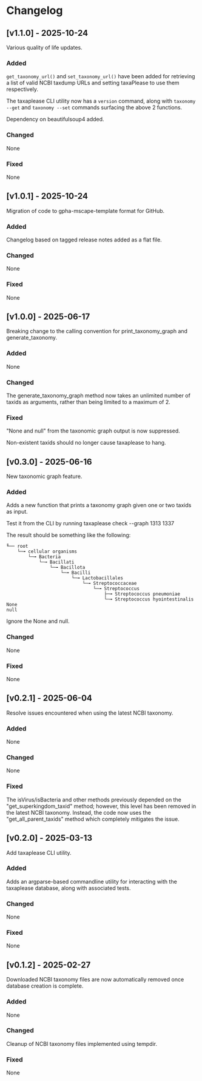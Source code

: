 # Changelog

## [v1.1.0] - 2025-10-24

Various quality of life updates.

### Added

`get_taxonomy_url()` and `set_taxonomy_url()` have been added for retrieving a list of valid NCBI taxdump URLs and setting taxaPlease to use them respectively.

The taxaplease CLI utility now has a `version` command, along with `taxonomy --get` and `taxonomy --set` commands surfacing the above 2 functions.

Dependency on beautifulsoup4 added.

### Changed

None

### Fixed

None

## [v1.0.1] - 2025-10-24

Migration of code to gpha-mscape-template format for GitHub.

### Added

Changelog based on tagged release notes added as a flat file.

### Changed

None

### Fixed

None

## [v1.0.0] - 2025-06-17

Breaking change to the calling convention for print_taxonomy_graph and generate_taxonomy.

### Added

None

### Changed

The generate_taxonomy_graph method now takes an unlimited number of taxids as arguments, rather than being limited to a maximum of 2.

### Fixed

"None and null" from the taxonomic graph output is now suppressed.

Non-existent taxids should no longer cause taxaplease to hang.

## [v0.3.0] - 2025-06-16

New taxonomic graph feature.

### Added

Adds a new function that prints a taxonomy graph given one or two taxids as input.

Test it from the CLI by running taxaplease check --graph 1313 1337

The result should be something like the following:

```
╙── root
    └─╼ cellular organisms
        └─╼ Bacteria
            └─╼ Bacillati
                └─╼ Bacillota
                    └─╼ Bacilli
                        └─╼ Lactobacillales
                            └─╼ Streptococcaceae
                                └─╼ Streptococcus
                                    ├─╼ Streptococcus pneumoniae
                                    └─╼ Streptococcus hyointestinalis
None
null
```

Ignore the None and null.

### Changed

None

### Fixed

None

## [v0.2.1] - 2025-06-04

Resolve issues encountered when using the latest NCBI taxonomy.

### Added

None

### Changed

None

### Fixed

The isVirus/isBacteria and other methods previously depended on the "get_superkingdom_taxid" method; however, this level has been removed in the latest NCBI taxonomy. Instead, the code now uses the "get_all_parent_taxids" method which completely mitigates the issue.

## [v0.2.0] - 2025-03-13

Add taxaplease CLI utility.

### Added

Adds an argparse-based commandline utility for interacting with the taxaplease database, along with associated tests.

### Changed

None

### Fixed

None

## [v0.1.2] - 2025-02-27

Downloaded NCBI taxonomy files are now automatically removed once database creation is complete.

### Added

None

### Changed

Cleanup of NCBI taxonomy files implemented using tempdir.

### Fixed

None